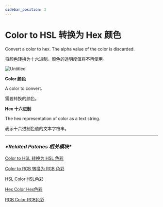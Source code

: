 ```yaml
---
sidebar_position: 2
---
```


# Color to HSL 转换为 Hex 颜色

Convert a color to hex. The alpha value of the color is discarded.

将颜色转换为十六进制。颜色的透明度值将不再使用。

![Untitled](https://s3.us-west-2.amazonaws.com/secure.notion-static.com/510b6b46-1250-48af-885a-2b76919fd9e9/Untitled.png?X-Amz-Algorithm=AWS4-HMAC-SHA256&X-Amz-Content-Sha256=UNSIGNED-PAYLOAD&X-Amz-Credential=AKIAT73L2G45EIPT3X45%2F20220602%2Fus-west-2%2Fs3%2Faws4_request&X-Amz-Date=20220602T163956Z&X-Amz-Expires=86400&X-Amz-Signature=31b3315f6ed4b65fac93e67f6d52c871eea2a13fd99ffbd2afb78aa51e3bf3f3&X-Amz-SignedHeaders=host&response-content-disposition=filename%20%3D%22Untitled.png%22&x-id=GetObject)

**Color 颜色**

A color to convert.

需要转换的颜色。

**Hex 十六进制**

The hex representation of color as a text string.

表示十六进制色值的文本字符串。

------

### ***\*Related Patches 相关模块\****

[Color to HSL 转换为 HSL 色彩](https://www.notion.so/Color-to-HSL-HSL-6e2a89ea828d4210be6dd41e9457a80d)

[Color to RGB 转换为 RGB 色彩](https://www.notion.so/Color-to-RGB-RGB-0a8c20236572452e96fa8d87825b0636)

[HSL Color HSL色彩](https://www.notion.so/HSL-Color-HSL-37a8d828a5c2467a814546c9136e2cf0)

[Hex Color Hex色彩](https://www.notion.so/Hex-Color-Hex-3b7127f39b2d4d25af8190fd8f84976b)

[RGB Color RGB色彩](https://www.notion.so/RGB-Color-RGB-2e777e1624bf47d8a8aac3685e087705)
